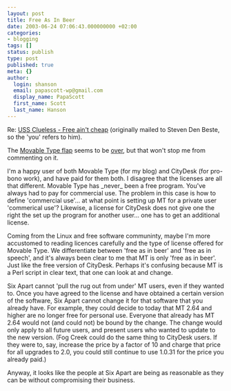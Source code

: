 ```yaml
---
layout: post
title: Free As In Beer
date: 2003-06-24 07:06:43.000000000 +02:00
categories:
- blogging
tags: []
status: publish
type: post
published: true
meta: {}
author:
  login: shanson
  email: papascott-wp@gmail.com
  display_name: PapaScott
  first_name: Scott
  last_name: Hanson
---
```

<p>Re: <a title="USS Clueless - Free ain't cheap" href="http://denbeste.nu/cd_log_entries/2003/06/Freeaintcheap.shtml">USS Clueless - Free ain't cheap</a> (originally mailed to Steven Den Beste, so the 'you' refers to him).</p>
<p>The <a href="http://site-essential.com/scgi-bin/mt-comments.cgi?entry_id=2161">Movable Type flap</a> seems to be <a href="http://www.movabletype.org/news/2003_06.shtml#000845">over</a>, but that won't stop me from commenting on it. </p>
<p>I'm a happy user of both Movable Type (for my blog) and CityDesk (for pro-bono work), and have paid for them both. I disagree that the licenses are all that different. Movable Type has _never_ been a free program. You've always had to pay for commercial use. The problem in this case is how to define 'commercial use'... at what point is setting up MT for a private user 'commerical use'? Likewise, a license for CityDesk does not give one the right the set up the program for another user... one has to get an additional license.</p>
<p>Coming from the Linux and free software communinty, maybe I'm more accustomed to reading licences carefully and the type of license offered for Movable Type. We differentiate between 'free as in beer' and 'free as in speech', and it's always been clear to me that MT is only 'free as in beer'. Just like the free version of CityDesk. Perhaps it's confusing because MT is a Perl script in clear text, that one can look at and change. </p>
<p>Six Apart cannot 'pull the rug out from under' MT users, even if they wanted to. Once you have agreed to the license and have obtained a certain version of the software, Six Apart cannot change it for that software that you already have. For example, they could decide to today that MT 2.64 and higher are no longer free for personal use. Everyone that already has MT 2.64 would not (and could not) be bound by the change. The change would only apply to all future users, and present users who wanted to update to the new version. (Fog Creek could do the same thing to CityDesk users. If they were to, say, increase the price by a factor of 10 and charge that price for all upgrades to 2.0, you could still continue to use 1.0.31 for the price you already paid.)</p>
<p>Anyway, it looks like the people at Six Apart are being as reasonable as they can be without compromising their business.</p>

